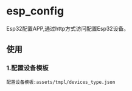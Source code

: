 # esp_config

Esp32配置APP,通过http方式访问配置Esp32设备。

## 使用
### 1.配置设备模板
    配置设备模板:assets/tmpl/devices_type.json

